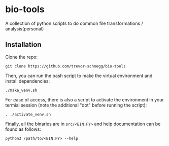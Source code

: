 # bio-tools
A collection of python scripts to do common file transformations / analysis(personal)

## Installation

Clone the repo:

```
git clone https://github.com/trevor-schnegg/bio-tools
```

Then, you can run the bash script to make the virtual environment and install dependencies:

```
./make_venv.sh
```

For ease of access, there is also a script to activate the environment in your termial session (note the additional "dot" before running the script):

```
. ./activate_venv.sh
```

Finally, all the binaries are in `src/<BIN.PY>` and help documentation can be found as follows:

```
python3 /path/to/<BIN.PY> --help
```
